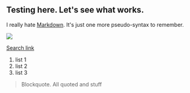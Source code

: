 ## Testing here. Let's see what works.

I really hate [Markdown](http://daringfireball.net/projects/markdown/). It's just one more pseudo-syntax to remember.

![](images/ring.png)

[Search link](http://www.google.com "Le Google")

1. list 1
2. list 2
3. list 3

> Blockquote. All quoted and stuff